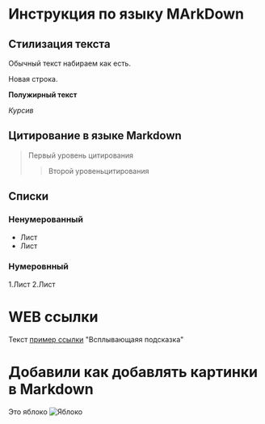 #  Инструкция по языку MArkDown

## Стилизация текста 

Обычный текст набираем как есть.

Новая строка.

**Полужирный текст**

*Курсив*

## Цитирование в языке Markdown
> Первый уровень цитирования 
>> Второй уровеньцитирования 

## Списки
### Ненумерованный
* Лист
* Лист 

### Нумеровнный
1.Лист
2.Лист

# WEB ссылки 
Текст [пример ссылки](http.example.com) "Всплывающаяя подсказка" 

# Добавили как добавлять картинки в Markdown
Это яблоко 
![Яблоко](Apple.png)